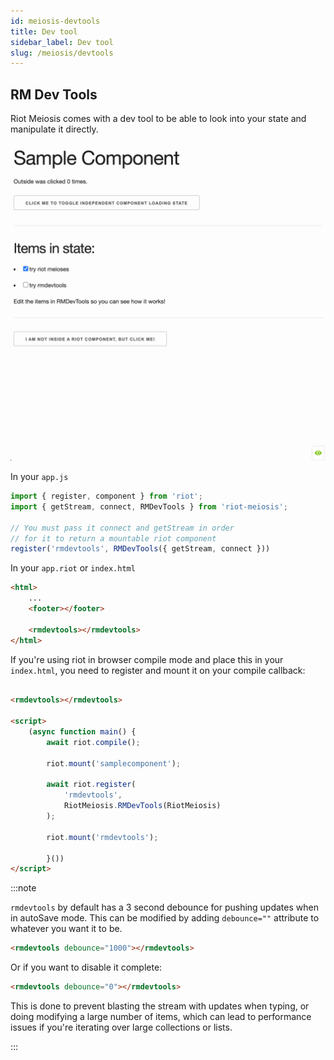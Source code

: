 ```yaml
---
id: meiosis-devtools
title: Dev tool
sidebar_label: Dev tool
slug: /meiosis/devtools
---
```


## RM Dev Tools

Riot Meiosis comes with a dev tool to be able to look into your state and manipulate it directly.

![](../../static/img/rmdevtools.gif)


In your `app.js`
```js
import { register, component } from 'riot';
import { getStream, connect, RMDevTools } from 'riot-meiosis';

// You must pass it connect and getStream in order
// for it to return a mountable riot component
register('rmdevtools', RMDevTools({ getStream, connect }))
```

In your `app.riot` or `index.html`
```html
<html>
    ...
    <footer></footer>

    <rmdevtools></rmdevtools>
</html>

```


If you're using riot in browser compile mode and place this in your `index.html`, you need to register and mount it on your compile callback:

```html

<rmdevtools></rmdevtools>

<script>
    (async function main() {
        await riot.compile();

        riot.mount('samplecomponent');

        await riot.register(
            'rmdevtools',
            RiotMeiosis.RMDevTools(RiotMeiosis)
        );

        riot.mount('rmdevtools');

        }())
</script>

```


:::note


`rmdevtools` by default has a 3 second debounce for pushing updates when in autoSave mode.
This can be modified by adding `debounce=""` attribute to whatever you want it to be.

``` html
<rmdevtools debounce="1000"></rmdevtools>
```

Or if you want to disable it complete:

``` html
<rmdevtools debounce="0"></rmdevtools>
```

This is done to prevent blasting the stream with updates when typing, or doing modifying a large number of items, which can lead to performance issues if you're iterating over large collections or lists.

:::
